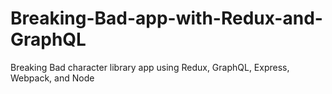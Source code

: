# Breaking-Bad-app-with-Redux-and-GraphQL
Breaking Bad character library app using Redux, GraphQL, Express, Webpack, and Node
